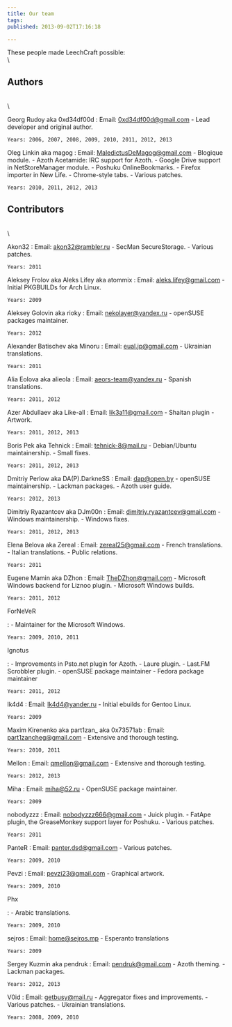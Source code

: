```yaml
---
title: Our team
tags: 
published: 2013-09-02T17:16:18

---
```


These people made LeechCraft possible:\
\

<style type="text/css">
.authors dt { font-weight: bold; }
</style>
Authors
-------

\
\

Georg Rudoy aka 0xd34df00d
:   Email: <0xd34df00d@gmail.com>
    -   Lead developer and original author.

    Years: 2006, 2007, 2008, 2009, 2010, 2011, 2012, 2013

Oleg Linkin aka magog
:   Email: <MaledictusDeMagog@gmail.com>
    -   Blogique module.
    -   Azoth Acetamide: IRC support for Azoth.
    -   Google Drive support in NetStoreManager module.
    -   Poshuku OnlineBookmarks.
    -   Firefox importer in New Life.
    -   Chrome-style tabs.
    -   Various patches.

    Years: 2010, 2011, 2012, 2013

Contributors
------------

\
\

Akon32
:   Email: <akon32@rambler.ru>
    -   SecMan SecureStorage.
    -   Various patches.

    Years: 2011

Aleksey Frolov aka Aleks Lifey aka atommix
:   Email: <aleks.lifey@gmail.com>
    -   Initial PKGBUILDs for Arch Linux.

    Years: 2009

Aleksey Golovin aka rioky
:   Email: <nekolayer@yandex.ru>
    -   openSUSE packages maintainer.

    Years: 2012

Alexander Batischev aka Minoru
:   Email: <eual.jp@gmail.com>
    -   Ukrainian translations.

    Years: 2011

Alia Eolova aka alieola
:   Email: <aeors-team@yandex.ru>
    -   Spanish translations.

    Years: 2011, 2012

Azer Abdullaev aka Like-all
:   Email: <lik3a11@gmail.com>
    -   Shaitan plugin
    -   Artwork.

    Years: 2011, 2012, 2013

Boris Pek aka Tehnick
:   Email: <tehnick-8@mail.ru>
    -   Debian/Ubuntu maintainership.
    -   Small fixes.

    Years: 2011, 2012, 2013

Dmitriy Perlow aka DA(P).DarkneSS
:   Email: <dap@open.by>
    -   openSUSE maintainership.
    -   Lackman packages.
    -   Azoth user guide.

    Years: 2012, 2013

Dimitriy Ryazantcev aka DJm00n
:   Email: <dimitriy.ryazantcev@gmail.com>
    -   Windows maintainership.
    -   Windows fixes.

    Years: 2011, 2012, 2013

Elena Belova aka Zereal
:   Email: <zereal25@gmail.com>
    -   French translations.
    -   Italian translations.
    -   Public relations.

    Years: 2011

Eugene Mamin aka DZhon
:   Email: <TheDZhon@gmail.com>
    -   Microsoft Windows backend for Liznoo plugin.
    -   Microsoft Windows builds.

    Years: 2011, 2012

ForNeVeR

:   -   Maintainer for the Microsoft Windows.

    Years: 2009, 2010, 2011

Ignotus

:   -   Improvements in Psto.net plugin for Azoth.
    -   Laure plugin.
    -   Last.FM Scrobbler plugin.
    -   openSUSE package maintainer
    -   Fedora package maintainer

    Years: 2011, 2012

lk4d4
:   Email: <lk4d4@yander.ru>
    -   Initial ebuilds for Gentoo Linux.

    Years: 2009

Maxim Kirenenko aka part1zan\_ aka 0x73571ab
:   Email: <part1zancheg@gmail.com>
    -   Extensive and thorough testing.

    Years: 2010, 2011

Mellon
:   Email: <qmellon@gmail.com>
    -   Extensive and thorough testing.

    Years: 2012, 2013

Miha
:   Email: <miha@52.ru>
    -   OpenSUSE package maintainer.

    Years: 2009

nobodyzzz
:   Email: <nobodyzzz666@gmail.com>
    -   Juick plugin.
    -   FatApe plugin, the GreaseMonkey support layer for Poshuku.
    -   Various patches.

    Years: 2011

PanteR
:   Email: <panter.dsd@gmail.com>
    -   Various patches.

    Years: 2009, 2010

Pevzi
:   Email: <pevzi23@gmail.com>
    -   Graphical artwork.

    Years: 2009, 2010

Phx

:   -   Arabic translations.

    Years: 2009, 2010

sejros
:   Email: <home@sejros.mp>
    -   Esperanto translations

    Years: 2009

Sergey Kuzmin aka pendruk
:   Email: <pendruk@gmail.com>
    -   Azoth theming.
    -   Lackman packages.

    Years: 2012, 2013

V0id
:   Email: <getbusy@mail.ru>
    -   Aggregator fixes and improvements.
    -   Various patches.
    -   Ukrainian translations.

    Years: 2008, 2009, 2010